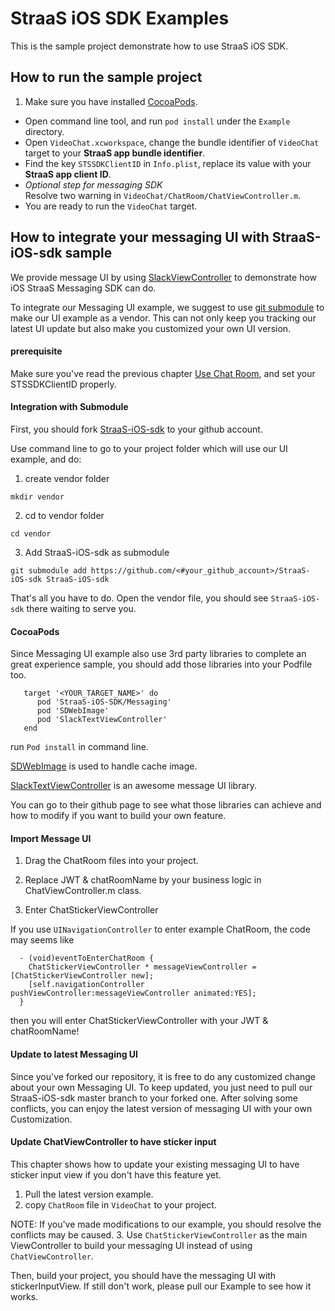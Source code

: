 # StraaS iOS SDK Examples

This is the sample project demonstrate how to use StraaS iOS SDK.

## How to run the sample project

1. Make sure you have installed [CocoaPods](https://guides.cocoapods.org/using/getting-started.html#getting-started).
- Open command line tool, and run `pod install` under the `Example` directory.
- Open `VideoChat.xcworkspace`, change the bundle identifier of `VideoChat` target to your **StraaS app bundle identifier**.
- Find the key `STSSDKClientID` in `Info.plist`, replace its value with your **StraaS app client ID**.
- *Optional step for messaging SDK*<br> Resolve two warning in `VideoChat/ChatRoom/ChatViewController.m`.
- You are ready to run the `VideoChat` target.


## How to integrate your messaging UI with StraaS-iOS-sdk sample

We provide message UI by using [SlackViewController](https://github.com/slackhq/SlackTextViewController) to demonstrate how iOS StraaS Messaging SDK can do.

To integrate our Messaging UI example, we suggest to use  [git submodule](https://git-scm.com/book/en/v2/Git-Tools-Submodules) to make our UI example as a vendor. This can not only keep you tracking our latest UI update but also make you customized your own UI version.

#### prerequisite
Make sure you've read the previous chapter [Use Chat Room](https://github.com/StraaS/StraaS-iOS-sdk/wiki/Messaging-Service#use-chat-room), and set your STSSDKClientID properly.


#### Integration with Submodule
First, you should fork [StraaS-iOS-sdk](https://github.com/Jerome1210/StraaS-iOS-sdk) to your github account.

Use command line to go to your project folder which will use our UI example, and do:

1. create vendor folder

  `mkdir vendor`

2. cd to vendor folder

  `cd vendor`

3. Add StraaS-iOS-sdk as submodule

  `git submodule add https://github.com/<#your_github_account>/StraaS-iOS-sdk StraaS-iOS-sdk`

That's all you have to do. Open the vendor file, you should see `StraaS-iOS-sdk` there waiting to serve you.

#### CocoaPods
Since Messaging UI example also use 3rd party libraries to complete an great experience sample, you should add those libraries into your Podfile too.

```
   target '<YOUR_TARGET_NAME>' do
      pod 'StraaS-iOS-SDK/Messaging'
      pod 'SDWebImage'
      pod 'SlackTextViewController'
   end

```
run `Pod install` in command line.

[SDWebImage](https://github.com/rs/SDWebImage) is used to handle cache image.

[SlackTextViewController](https://github.com/slackhq/SlackTextViewController) is an awesome message UI library.

You can go to their github page to see what those libraries can achieve and how to modify if you want to build your own feature.

#### Import Message UI
1. Drag the ChatRoom files into your project.

2. Replace JWT & chatRoomName by your business logic in ChatViewController.m class.

3. Enter ChatStickerViewController

  If you use `UINavigationController` to enter example ChatRoom, the code may seems like

```
  - (void)eventToEnterChatRoom {
    ChatStickerViewController * messageViewController = [ChatStickerViewController new];
    [self.navigationController pushViewController:messageViewController animated:YES];
  }
```
then you will enter ChatStickerViewController with your JWT & chatRoomName!

#### Update to latest Messaging UI
Since you've forked our repository, it is free to do any customized change about your own Messaging UI. To keep updated, you just need to pull our StraaS-iOS-sdk master branch to your forked one. After solving some conflicts, you can enjoy the latest version of messaging UI with your own Customization.

#### Update ChatViewController to have sticker input
This chapter shows how to update your existing messaging UI to have sticker input view if you don't have this feature yet.

1. Pull the latest version example.
2. copy `ChatRoom` file in `VideoChat` to your project.

  NOTE: If you've made modifications to our example, you should resolve the conflicts may be caused.
3. Use `ChatStickerViewController` as the main ViewController to build your messaging UI instead of using `ChatViewController`.

Then, build your project, you should have the messaging UI with stickerInputView. If still don't work, please pull our Example to see how it works.
